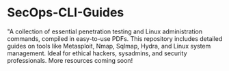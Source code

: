 # SecOps-CLI-Guides
"A collection of essential penetration testing and Linux administration commands, compiled in easy-to-use PDFs. This repository includes detailed guides on tools like Metasploit, Nmap, Sqlmap, Hydra, and Linux system management. Ideal for ethical hackers, sysadmins, and security professionals. More resources coming soon!
